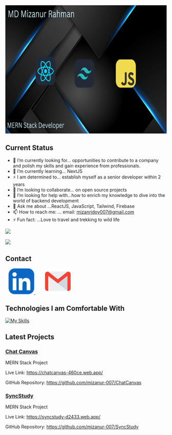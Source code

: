 <a href="https://www.linkedin.com/in/mizanur-rahman-ridoy/">
  <img src="https://raw.githubusercontent.com/mizanur-007/mizanur-007/main/images/Black%20and%20Pink%20Gradient%20Motivational%20Quote%20Desktop%20Wallpaper.png" alt="An old rock in the desert" title="Shiprock, New Mexico by Beau Rogers" height="400" width='800'>
</a>


## Current Status
- 🔭 I’m currently looking for... opportunities to contribute to a company and polish my skills and gain experience from professionals.
- 🌱 I’m currently learning... NextJS
- ⚡ I am determined to... establish myself as a senior developer within 2 years 
- 👯 I’m looking to collaborate... on open source projects
- 🤔 I’m looking for help with...how to enrich my knowledge to dive into the world of backend development
- 💬 Ask me about ...ReactJS, JavaScript, Tailwind, Firebase
- 📫 How to reach me: ... email: mizanridoy007@gmail.com
- ⚡ Fun fact: ...Love to travel and trekking to wild life


![](http://github-profile-summary-cards.vercel.app/api/cards/profile-details?username=mizanur-007&theme=2077)

![](http://github-profile-summary-cards.vercel.app/api/cards/most-commit-language?username=mizanur-007&theme=2077)


## Contact

<a  href="https://www.linkedin.com/in/mizanur-rahman-ridoy/">
  <img style='margin-left: 10px' src="https://raw.githubusercontent.com/mizanur-007/mizanur-007/main/images/LinkedIn.jpg" alt="An old rock in the desert" title="Shiprock, New Mexico by Beau Rogers" height="80" width='80'>
</a>
<a  href="mailto:mizanridoy007@gmail.com" style='margin-left: 20px'>
  <img style='margin-left: 10px' src="https://raw.githubusercontent.com/mizanur-007/mizanur-007/main/images/gmail.png" alt="An old rock in the desert" title="Shiprock, New Mexico by Beau Rogers" height="80" width='80'>
</a>

## Technologies I am Comfortable With

<a href="https://skillicons.dev">
  <img src="https://skillicons.dev/icons?i=react,html,css,javascript,mongodb,firebase,nodejs,expressjs,github,tailwind,materialui,c,python&perline=8" alt="My Skills" title="My Skills" style="width: 400px; height: auto;">
</a>


## Latest Projects

 <a href='https://github.com/mizanur-007/ChatCanvas'>
 <h3>Chat Canvas</h3>
 </a>
 <p>MERN Stack Project</p>
 <p>Live Link: <a href='https://chatcanvas-460ce.web.app/'>https://chatcanvas-460ce.web.app/</a></p>
 <p>GitHub Repository: <a href='https://github.com/mizanur-007/ChatCanvas'>https://github.com/mizanur-007/ChatCanvas</a></p>

 <a href='https://github.com/mizanur-007/SyncStudy'>
 <h3>SyncStudy</h3>
 </a>
 <p>MERN Stack Project</p>
 <p>Live Link: <a href='https://syncstudy-d2433.web.app/'>https://syncstudy-d2433.web.app/</a></p>
 <p>GitHub Repository: <a href='https://github.com/mizanur-007/SyncStudy'>https://github.com/mizanur-007/SyncStudy</a></p>





